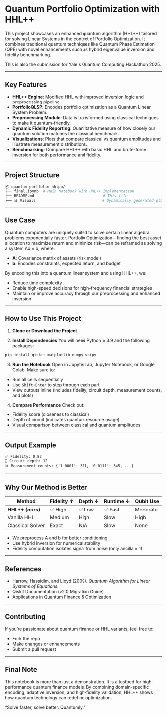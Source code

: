 # Quantum Portfolio Optimization with HHL++

This project showcases an enhanced quantum algorithm (HHL++) tailored for solving Linear Systems in the context of Portfolio Optimization. It combines traditional quantum techniques like Quantum Phase Estimation (QPE) with novel enhancements such as hybrid eigenvalue inversion and fidelity benchmarking.

This is also the submission for Yale's Quantum Computing Hackathon 2025.

---

## Key Features

- **HHL++ Engine**: Modified HHL with improved inversion logic and preprocessing pipeline.
- **PortfolioQLSP**: Encodes portfolio optimization as a Quantum Linear System Problem.
- **Preprocessing Module**: Data is transformed using classical techniques to make it quantum-friendly.
- **Dynamic Fidelity Reporting**: Quantitative measure of how closely our quantum solution matches the classical benchmark.
- **Visualizations**: Plots that compare classical vs quantum amplitudes and illustrate measurement distributions.
- **Benchmarking**: Compare HHL++ with basic HHL and brute-force inversion for both performance and fidelity.

---

## Project Structure

```bash
📦 quantum-portfolio-hhlpp/
├── final.ipynb  # Main notebook with HHL++ implementation
├── README.md                               # This file
├── 📊 Visuals                              # Dynamically generated plots and performance graphs
```

---

## Use Case

Quantum computers are uniquely suited to solve certain linear algebra problems exponentially faster. Portfolio Optimization—finding the best asset allocation to maximize return and minimize risk—can be reframed as solving a system Ax = b, where:

- **A**: Covariance matrix of assets (risk model)
- **b**: Encodes constraints, expected return, and budget

By encoding this into a quantum linear system and using HHL++, we:

- Reduce time complexity
- Enable high-speed decisions for high-frequency financial strategies
- Maintain or improve accuracy through our preprocessing and enhanced inversion

---

## How to Use This Project

1. **Clone or Download the Project**


2. **Install Dependencies**
You will need Python ≥ 3.9 and the following packages:
```bash
pip install qiskit matplotlib numpy scipy
```

3. **Run the Notebook**
Open in JupyterLab, Jupyter Notebook, or Google Colab. Make sure to:
- Run all cells sequentially
- Use `Shift+Enter` to step through each part
- View outputs inline (includes fidelity, circuit depth, measurement counts, and plots)

4. **Compare Performance**
Check out:
- Fidelity score (closeness to classical)
- Depth of circuit (indicates quantum resource usage)
- Visual comparison between classical and quantum amplitudes

---

## Output Example

```
✅ Fidelity: 0.82
🔄 Circuit depth: 12
📊 Measurement counts: {'1 0001': 311, '0 0111': 345, ...}
```

---

## Why Our Method is Better

| Method           | Fidelity ↑ | Depth ↓ | Runtime ↓ | Qubit Use |
|------------------|------------|---------|------------|------------|
| **HHL++ (ours)** | ✅ High     | ✅ Low  | ✅ Fast    | Moderate   |
| Vanilla HHL      | Medium     | High    | Slow       | High       |
| Classical Solver | Exact      | N/A     | Slow       | None       |

- We preprocess A and b for better conditioning
- Use hybrid inversion for numerical stability
- Fidelity computation isolates signal from noise (only ancilla = 1)

---

## References

- Harrow, Hassidim, and Lloyd (2009). *Quantum Algorithm for Linear Systems of Equations.*
- Qiskit Documentation (v2.0 Migration Guide)
- Applications in Quantum Finance & Optimization

---

## Contributing

If you’re passionate about quantum finance or HHL variants, feel free to:
- Fork the repo
- Make changes or enhancements
- Submit a pull request

---

## Final Note

This notebook is more than just a demonstration. It is a testbed for high-performance quantum finance models. By combining domain-specific encoding, adaptive inversion, and high-fidelity validation, HHL++ shows how quantum technology can redefine optimization.

“Solve faster, solve better. Quantumly.”
